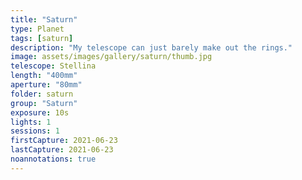 ```yaml
---
title: "Saturn"
type: Planet
tags: [saturn]
description: "My telescope can just barely make out the rings."
image: assets/images/gallery/saturn/thumb.jpg
telescope: Stellina
length: "400mm"
aperture: "80mm"
folder: saturn
group: "Saturn"
exposure: 10s
lights: 1
sessions: 1
firstCapture: 2021-06-23 
lastCapture: 2021-06-23
noannotations: true
---
```

